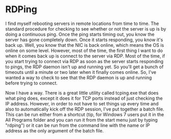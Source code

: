 # RDPing
I find myself rebooting servers in remote locations from time to time.  The standard procedure for checking to see whether or not the server is up is by doing a continuous ping.  Once the ping starts timing out, you know the server has gone completely down.  Once it starts responding, you know it's back up.  Well, you know that the NIC is back online, which means the OS is online on some level.  However, most of the time, the first thing I want to do when it comes back up is connect to the server via RDP.  Most of the time, if you start trying to connect via RDP as soon as the server starts responding to pings, the RDP daemon isn't up and running yet.  So you'll get a bunch of timeouts until a minute or two later when it finally comes online.  So, I've wanted a way to check to see that the RDP daemon is up and running before trying to connect.

Now I have a way.  There is a great little utility called tcping.exe that does what ping does, except it does it for TCP ports instead of just checking the IP address.  However, in order to not have to set things up every time and also to automatically kick off the RDP session, I've put together a batch file.
This can be run either from a shortcut (tip, for Windows 7 users put it in the All Programs folder and you can run it from the start menu just by typing "rdping") or it can be run from the command line with the name or IP address as the only argument of the batch file.
